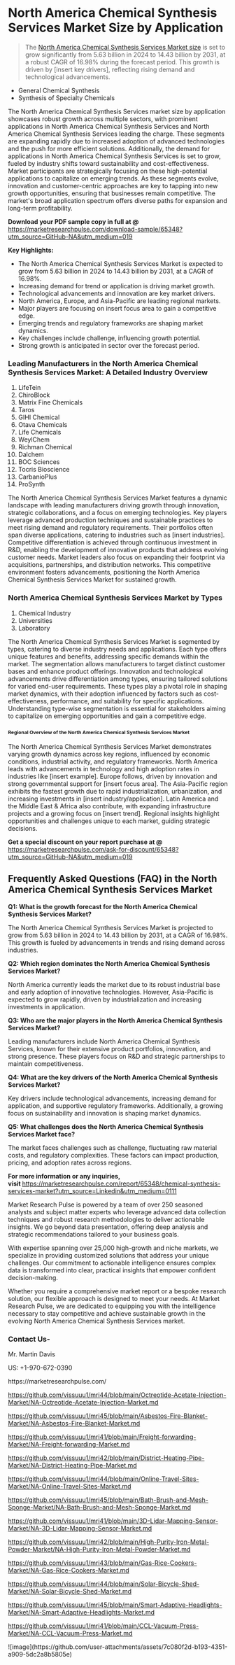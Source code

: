 <h1>North America Chemical Synthesis Services Market&nbsp;Size by Application</h1><blockquote><p>The <a href="https://marketresearchpulse.com/download-sample/65348?utm_source=GitHub-NA&amp;utm_medium=019">North America Chemical Synthesis Services Market size</a> is set to grow significantly from 5.63 billion in 2024 to 14.43 billion by 2031, at a robust CAGR of 16.98% during the forecast period. This growth is driven by [insert key drivers], reflecting rising demand and technological advancements.</p></blockquote><ul><li>General Chemical Synthesis<li> Synthesis of Specialty Chemicals</li></ul><p>The North America Chemical Synthesis Services market size by application showcases robust growth across multiple sectors, with prominent applications in North America Chemical Synthesis Services and North America Chemical Synthesis Services leading the charge. These segments are expanding rapidly due to increased adoption of advanced technologies and the push for more efficient solutions. Additionally, the demand for applications in North America Chemical Synthesis Services is set to grow, fueled by industry shifts toward sustainability and cost-effectiveness. Market participants are strategically focusing on these high-potential applications to capitalize on emerging trends. As these segments evolve, innovation and customer-centric approaches are key to tapping into new growth opportunities, ensuring that businesses remain competitive. The market's broad application spectrum offers diverse paths for expansion and long-term profitability.</p><p><strong>Download your PDF sample copy in full at @ </strong><a href="https://marketresearchpulse.com/download-sample/65348?utm_source=GitHub-NA&amp;utm_medium=019">https://marketresearchpulse.com/download-sample/65348?utm_source=GitHub-NA&amp;utm_medium=019</a></p><p><strong>Key Highlights: </strong></p><ul><li>The North America Chemical Synthesis Services Market is expected to grow from 5.63 billion in 2024 to 14.43 billion by 2031, at a CAGR of 16.98%.</li><li>Increasing demand for trend or application is driving market growth.</li><li>Technological advancements and innovation are key market drivers.</li><li>North America, Europe, and Asia-Pacific are leading regional markets.</li><li>Major players are focusing on insert focus area to gain a competitive edge.</li><li>Emerging trends and regulatory frameworks are shaping market dynamics.</li><li>Key challenges include challenge, influencing growth potential.</li><li>Strong growth is anticipated in sector over the forecast period.</li></ul><h3>Leading Manufacturers in the North America Chemical Synthesis Services Market: A Detailed Industry Overview</h3><ol><li>LifeTein</li><li>ChiroBlock</li><li>Matrix Fine Chemicals</li><li>Taros</li><li>GIHI Chemical</li><li>Otava Chemicals</li><li>Life Chemicals</li><li>WeylChem</li><li>Richman Chemical</li><li>Dalchem</li><li>BOC Sciences</li><li>Tocris Bioscience</li><li>CarbanioPlus</li><li>ProSynth</li></ol><div class="flex max-w-full flex-col flex-grow"><div class="min-h-8 text-message flex w-full flex-col items-end gap-2 whitespace-normal break-words [.text-message+&amp;]:mt-5" dir="auto" data-message-author-role="assistant" data-message-id="fd8432e4-4910-450d-b182-61b7bfb0a01f" data-message-model-slug="gpt-4o"><div class="flex w-full flex-col gap-1 empty:hidden first:pt-[3px]"><div class="markdown prose w-full break-words dark:prose-invert light"><p>The North America Chemical Synthesis Services Market features a dynamic landscape with leading manufacturers driving growth through innovation, strategic collaborations, and a focus on emerging technologies. Key players leverage advanced production techniques and sustainable practices to meet rising demand and regulatory requirements. Their portfolios often span diverse applications, catering to industries such as [insert industries]. Competitive differentiation is achieved through continuous investment in R&amp;D, enabling the development of innovative products that address evolving customer needs. Market leaders also focus on expanding their footprint via acquisitions, partnerships, and distribution networks. This competitive environment fosters advancements, positioning the North America Chemical Synthesis Services Market for sustained growth.</p></div></div></div></div><h3>North America Chemical Synthesis Services Market by Types</h3><ol><li>Chemical Industry<li> Universities<li> Laboratory</li></ol><div class="flex max-w-full flex-col flex-grow"><div class="min-h-8 text-message flex w-full flex-col items-end gap-2 whitespace-normal break-words [.text-message+&amp;]:mt-5" dir="auto" data-message-author-role="assistant" data-message-id="084470be-0bb7-4664-bddf-5156b4f41249" data-message-model-slug="gpt-4o-mini"><div class="flex w-full flex-col gap-1 empty:hidden first:pt-[3px]"><div class="markdown prose w-full break-words dark:prose-invert light"><p>The North America Chemical Synthesis Services Market is segmented by types, catering to diverse industry needs and applications. Each type offers unique features and benefits, addressing specific demands within the market. The segmentation allows manufacturers to target distinct customer bases and enhance product offerings. Innovation and technological advancements drive differentiation among types, ensuring tailored solutions for varied end-user requirements. These types play a pivotal role in shaping market dynamics, with their adoption influenced by factors such as cost-effectiveness, performance, and suitability for specific applications. Understanding type-wise segmentation is essential for stakeholders aiming to capitalize on emerging opportunities and gain a competitive edge.</p></div></div></div></div><h3><span style="font-size: 11px;">Regional Overview of the North America Chemical Synthesis Services Market</span></h3><div class="flex max-w-full flex-col flex-grow"><div class="min-h-8 text-message flex w-full flex-col items-end gap-2 whitespace-normal break-words [.text-message+&amp;]:mt-5" dir="auto" data-message-author-role="assistant" data-message-id="e9038762-ce64-4e30-91c9-9bd413514231" data-message-model-slug="gpt-4o-mini"><div class="flex w-full flex-col gap-1 empty:hidden first:pt-[3px]"><div class="markdown prose w-full break-words dark:prose-invert light"><p>The North America Chemical Synthesis Services Market demonstrates varying growth dynamics across key regions, influenced by economic conditions, industrial activity, and regulatory frameworks. North America leads with advancements in technology and high adoption rates in industries like [insert example]. Europe follows, driven by innovation and strong governmental support for [insert focus area]. The Asia-Pacific region exhibits the fastest growth due to rapid industrialization, urbanization, and increasing investments in [insert industry/application]. Latin America and the Middle East &amp; Africa also contribute, with expanding infrastructure projects and a growing focus on [insert trend]. Regional insights highlight opportunities and challenges unique to each market, guiding strategic decisions.</p></div></div></div></div><p><strong>Get a special discount on your report purchase at @ </strong><a href="https://marketresearchpulse.com/ask-for-discount/65348?utm_source=GitHub-NA&amp;utm_medium=019">https://marketresearchpulse.com/ask-for-discount/65348?utm_source=GitHub-NA&amp;utm_medium=019</a></p><h2>Frequently Asked Questions (FAQ) in the North America Chemical Synthesis Services Market</h2><p><strong>Q1: What is the growth forecast for the North America Chemical Synthesis Services Market?</strong></p><p>The North America Chemical Synthesis Services Market is projected to grow from 5.63 billion in 2024 to 14.43 billion by 2031, at a CAGR of 16.98%. This growth is fueled by advancements in trends and rising demand across industries.</p><p><strong>Q2: Which region dominates the North America Chemical Synthesis Services Market?</strong></p><p>North America currently leads the market due to its robust industrial base and early adoption of innovative technologies. However, Asia-Pacific is expected to grow rapidly, driven by industrialization and increasing investments in application.</p><p><strong>Q3: Who are the major players in the North America Chemical Synthesis Services Market?</strong></p><p>Leading manufacturers include North America Chemical Synthesis Services, known for their extensive product portfolios, innovation, and strong presence. These players focus on R&amp;D and strategic partnerships to maintain competitiveness.</p><p><strong>Q4: What are the key drivers of the North America Chemical Synthesis Services Market?</strong></p><p>Key drivers include technological advancements, increasing demand for application, and supportive regulatory frameworks. Additionally, a growing focus on sustainability and innovation is shaping market dynamics.</p><p><strong>Q5: What challenges does the North America Chemical Synthesis Services Market face?</strong></p><p>The market faces challenges such as challenge, fluctuating raw material costs, and regulatory complexities. These factors can impact production, pricing, and adoption rates across regions.</p><p><strong>For more information or any inquiries, visit&nbsp;</strong><a href="https://marketresearchpulse.com/report/65348/chemical-synthesis-services-market?utm_source=Linkedin&utm_medium=0111">https://marketresearchpulse.com/report/65348/chemical-synthesis-services-market?utm_source=Linkedin&utm_medium=0111</a></p><p>Market Research Pulse is powered by a team of over 250 seasoned analysts and subject matter experts who leverage advanced data collection techniques and robust research methodologies to deliver actionable insights. We go beyond data presentation, offering deep analysis and strategic recommendations tailored to your business goals.</p><p>With expertise spanning over 25,000 high-growth and niche markets, we specialize in providing customized solutions that address your unique challenges. Our commitment to actionable intelligence ensures complex data is transformed into clear, practical insights that empower confident decision-making.</p><p>Whether you require a comprehensive market report or a bespoke research solution, our flexible approach is designed to meet your needs. At Market Research Pulse, we are dedicated to equipping you with the intelligence necessary to stay competitive and achieve sustainable growth in the evolving North America Chemical Synthesis Services market.</p><h3><strong>Contact Us-</strong></h3><p>Mr. Martin Davis</p><p>US: +1-970-672-0390</p><p>https://marketresearchpulse.com/</p><p><a href="https://github.com/vissuuu1/mri44/blob/main/Octreotide-Acetate-Injection-Market/NA-Octreotide-Acetate-Injection-Market.md">https://github.com/vissuuu1/mri44/blob/main/Octreotide-Acetate-Injection-Market/NA-Octreotide-Acetate-Injection-Market.md</a></p><p><a href="https://github.com/vissuuu1/mri45/blob/main/Asbestos-Fire-Blanket-Market/NA-Asbestos-Fire-Blanket-Market.md">https://github.com/vissuuu1/mri45/blob/main/Asbestos-Fire-Blanket-Market/NA-Asbestos-Fire-Blanket-Market.md</a></p><p><a href="https://github.com/vissuuu1/mri41/blob/main/Freight-forwarding-Market/NA-Freight-forwarding-Market.md">https://github.com/vissuuu1/mri41/blob/main/Freight-forwarding-Market/NA-Freight-forwarding-Market.md</a></p><p><a href="https://github.com/vissuuu1/mri42/blob/main/District-Heating-Pipe-Market/NA-District-Heating-Pipe-Market.md">https://github.com/vissuuu1/mri42/blob/main/District-Heating-Pipe-Market/NA-District-Heating-Pipe-Market.md</a></p><p><a href="https://github.com/vissuuu1/mri44/blob/main/Online-Travel-Sites-Market/NA-Online-Travel-Sites-Market.md">https://github.com/vissuuu1/mri44/blob/main/Online-Travel-Sites-Market/NA-Online-Travel-Sites-Market.md</a></p><p><a href="https://github.com/vissuuu1/mri45/blob/main/Bath-Brush-and-Mesh-Sponge-Market/NA-Bath-Brush-and-Mesh-Sponge-Market.md">https://github.com/vissuuu1/mri45/blob/main/Bath-Brush-and-Mesh-Sponge-Market/NA-Bath-Brush-and-Mesh-Sponge-Market.md</a></p><p><a href="https://github.com/vissuuu1/mri41/blob/main/3D-Lidar-Mapping-Sensor-Market/NA-3D-Lidar-Mapping-Sensor-Market.md">https://github.com/vissuuu1/mri41/blob/main/3D-Lidar-Mapping-Sensor-Market/NA-3D-Lidar-Mapping-Sensor-Market.md</a></p><p><a href="https://github.com/vissuuu1/mri42/blob/main/High-Purity-Iron-Metal-Powder-Market/NA-High-Purity-Iron-Metal-Powder-Market.md">https://github.com/vissuuu1/mri42/blob/main/High-Purity-Iron-Metal-Powder-Market/NA-High-Purity-Iron-Metal-Powder-Market.md</a></p><p><a href="https://github.com/vissuuu1/mri43/blob/main/Gas-Rice-Cookers-Market/NA-Gas-Rice-Cookers-Market.md">https://github.com/vissuuu1/mri43/blob/main/Gas-Rice-Cookers-Market/NA-Gas-Rice-Cookers-Market.md</a></p><p><a href="https://github.com/vissuuu1/mri44/blob/main/Solar-Bicycle-Shed-Market/NA-Solar-Bicycle-Shed-Market.md">https://github.com/vissuuu1/mri44/blob/main/Solar-Bicycle-Shed-Market/NA-Solar-Bicycle-Shed-Market.md</a></p><p><a href="https://github.com/vissuuu1/mri45/blob/main/Smart-Adaptive-Headlights-Market/NA-Smart-Adaptive-Headlights-Market.md">https://github.com/vissuuu1/mri45/blob/main/Smart-Adaptive-Headlights-Market/NA-Smart-Adaptive-Headlights-Market.md</a></p><p><a href="https://github.com/vissuuu1/mri41/blob/main/CCL-Vacuum-Press-Market/NA-CCL-Vacuum-Press-Market.md">https://github.com/vissuuu1/mri41/blob/main/CCL-Vacuum-Press-Market/NA-CCL-Vacuum-Press-Market.md</a></p>
![image](https://github.com/user-attachments/assets/7c080f2d-b193-4351-a909-5dc2a8b5805e)
